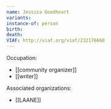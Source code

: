 ```yaml
---
name: Jessica Goodheart
variants: 
instance-of: person
birth: 
death: 
VIAF: http://viaf.org/viaf/232176660
---
```

Occupation: 
- [[community organizer]]
- [[writer]]

Associated organizations: 
- [[LAANE]]